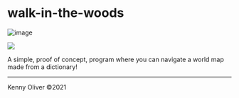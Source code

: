 # walk-in-the-woods

![image](https://www.codefactor.io/repository/github/KennyOliver/walk-in-the-woods/badge?style=for-the-badge)

[![](https://repl.it/badge/github/KennyOliver/walk-in-the-woods)](https://repl.it/@KennyOliver/walk-in-the-woods)

A simple, proof of concept, program where you can navigate a world map made from a dictionary!

---
Kenny Oliver ©2021

